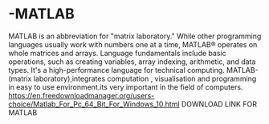 # -MATLAB
MATLAB is an abbreviation for "matrix laboratory." While other programming languages usually work with numbers one at a time, MATLAB® operates on whole matrices and arrays. Language fundamentals include basic operations, such as creating variables, array indexing, arithmetic, and data types.
It's a high-performance language for technical computing. MATLAB-(matrix laboratory),integrates computation , visualisation and programming in easy to use environment.its very important in the field of computers. 
https://en.freedownloadmanager.org/users-choice/Matlab_For_Pc_64_Bit_For_Windows_10.html DOWNLOAD LINK FOR MATLAB
